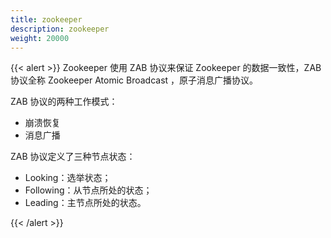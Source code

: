 ```yaml
---
title: zookeeper
description: zookeeper
weight: 20000
---
```


{{< alert >}}
Zookeeper 使用 ZAB 协议来保证 Zookeeper 的数据一致性，ZAB 协议全称 Zookeeper Atomic Broadcast ，原子消息广播协议。

ZAB 协议的两种工作模式：

- 崩溃恢复
- 消息广播

ZAB 协议定义了三种节点状态：
- Looking：选举状态；
- Following：从节点所处的状态；
- Leading：主节点所处的状态。



{{< /alert >}}

